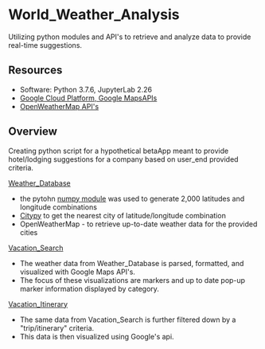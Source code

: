 # World_Weather_Analysis
Utilizing python modules and API's to retrieve and analyze data to provide real-time suggestions. 

## Resources 
- Software: Python 3.7.6, JupyterLab 2.26
- [Google Cloud Platform, Google MapsAPIs](https://cloud.google.com/docs/?hl=en_US#section-6)
- [OpenWeatherMap API's](https://openweathermap.org/)

## Overview 
Creating python script for a hypothetical betaApp meant to provide hotel/lodging suggestions for a company based on user_end provided criteria.

[Weather_Database](https://github.com/DonnieData/World_Weather_Analysis/tree/main/Weather_Database)
- the pytohn [numpy module](https://github.com/numpy/numpy) was used to generate 2,000 latitudes and longitude combinations 
- [Citypy](https://github.com/wingchen/citipy) to get the nearest city of latitude/longitude combination 
- OpenWeatherMap - to retrieve up-to-date weather data for the provided cities 

[Vacation_Search](https://github.com/DonnieData/World_Weather_Analysis/tree/main/Vacation_Search)
- The weather data from Weather_Database is parsed, formatted, and visualized with Google Maps API's.
- The focus of these visualizations are markers and up to date pop-up marker information displayed by category. 

[Vacation_Itinerary](https://github.com/DonnieData/World_Weather_Analysis/tree/main/Vacation_Itinerary)
- The same data from Vacation_Search is further filtered down by a "trip/itinerary" criteria. 
- This data is then visualized using Google's api. 
